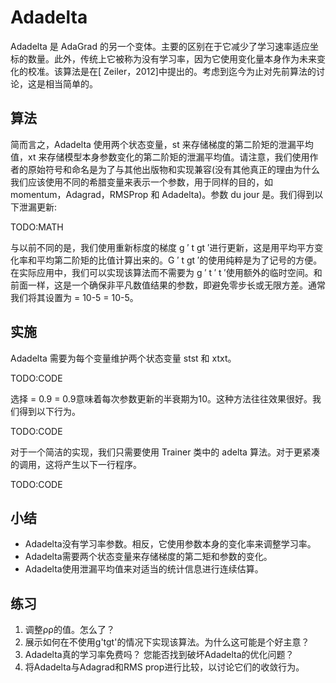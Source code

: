 

<!--
 * @version:
 * @Author:  StevenJokes https://github.com/StevenJokes
 * @Date: 2020-07-14 20:42:45
 * @LastEditors:  StevenJokes https://github.com/StevenJokes
 * @LastEditTime: 2020-07-14 20:47:34
 * @Description:
 * @TODO::
 * @Reference:http://preview.d2l.ai/d2l-en/master/chapter_optimization/adadelta.html
 * https://zh.d2l.ai/chapter_optimization/adadelta.html
-->

# Adadelta

Adadelta 是 AdaGrad 的另一个变体。主要的区别在于它减少了学习速率适应坐标的数量。此外，传统上它被称为没有学习率，因为它使用变化量本身作为未来变化的校准。该算法是在[ Zeiler，2012]中提出的。考虑到迄今为止对先前算法的讨论，这是相当简单的。

## 算法

简而言之，Adadelta 使用两个状态变量，st 来存储梯度的第二阶矩的泄漏平均值，xt 来存储模型本身参数变化的第二阶矩的泄漏平均值。请注意，我们使用作者的原始符号和命名是为了与其他出版物和实现兼容(没有其他真正的理由为什么我们应该使用不同的希腊变量来表示一个参数，用于同样的目的，如 momentum，Adagrad，RMSProp 和 Adadelta)。参数 du jour 是。我们得到以下泄漏更新:

TODO:MATH

与以前不同的是，我们使用重新标度的梯度 g ′ t gt ′进行更新，这是用平均平方变化率和平均第二阶矩的比值计算出来的。G ′ t gt ′的使用纯粹是为了记号的方便。在实际应用中，我们可以实现该算法而不需要为 g ′ t ′ t ′使用额外的临时空间。和前面一样，这是一个确保非平凡数值结果的参数，即避免零步长或无限方差。通常我们将其设置为 = 10-5 = 10-5。

## 实施

Adadelta 需要为每个变量维护两个状态变量 stst 和 xtxt。

TODO:CODE

选择 = 0.9 = 0.9意味着每次参数更新的半衰期为10。这种方法往往效果很好。我们得到以下行为。

TODO:CODE

对于一个简洁的实现，我们只需要使用 Trainer 类中的 adelta 算法。对于更紧凑的调用，这将产生以下一行程序。

TODO:CODE

## 小结

* Adadelta没有学习率参数。相反，它使用参数本身的变化率来调整学习率。
* Adadelta需要两个状态变量来存储梯度的第二矩和参数的变化。
* Adadelta使用泄漏平均值来对适当的统计信息进行连续估算。

## 练习

1. 调整ρρ的值。怎么了？
1. 展示如何在不使用g'tgt'的情况下实现该算法。为什么这可能是个好主意？
1. Adadelta真的学习率免费吗？ 您能否找到破坏Adadelta的优化问题？
1. 将Adadelta与Adagrad和RMS prop进行比较，以讨论它们的收敛行为。
